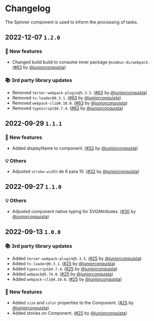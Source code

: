 # Changelog

The Spinner component is used to inform the processing of tasks.

## 2022-12-07 `1.2.0`

### 🎉 New features

- Changed build build to consume inner package `@nimbus-ds/webpack`. ([#63](https://github.com/TiendaNube/nimbus-design-system/pull/63) by [@juniorconquista](https://github.com/juniorconquista))

### 📚 3rd party library updates

- Removed `terser-webpack-plugin@5.3.5`. ([#63](https://github.com/TiendaNube/nimbus-design-system/pull/63) by [@juniorconquista](https://github.com/juniorconquista))
- Removed `ts-loader@9.3.1`. ([#63](https://github.com/TiendaNube/nimbus-design-system/pull/63) by [@juniorconquista](https://github.com/juniorconquista))
- Removed `webpack-cli@4.10.0`. ([#63](https://github.com/TiendaNube/nimbus-design-system/pull/63) by [@juniorconquista](https://github.com/juniorconquista))
- Removed `typescript@4.7.4`. ([#63](https://github.com/TiendaNube/nimbus-design-system/pull/63) by [@juniorconquista](https://github.com/juniorconquista))

## 2022-09-29 `1.1.1`

### 🎉 New features

- Added displayName to component. ([#32](https://github.com/TiendaNube/nimbus-design-system/pull/32) by [@juniorconquista](https://github.com/juniorconquista))

### 💡 Others

- Adjusted `stroke-width` de 6 para 10. ([#32](https://github.com/TiendaNube/nimbus-design-system/pull/32) by [@juniorconquista](https://github.com/juniorconquista))

## 2022-09-27 `1.1.0`

### 💡 Others

- Adjusted component native typing for SVGAttributes. ([#30](https://github.com/TiendaNube/nimbus-design-system/pull/30) by [@juniorconquista](https://github.com/juniorconquista))

## 2022-09-13 `1.0.0`

### 📚 3rd party library updates

- Added `terser-webpack-plugin@5.3.5`. ([#25](https://github.com/TiendaNube/nimbus-design-system/pull/25) by [@juniorconquista](https://github.com/juniorconquista))
- Added `ts-loader@9.3.1`. ([#25](https://github.com/TiendaNube/nimbus-design-system/pull/25) by [@juniorconquista](https://github.com/juniorconquista))
- Added `typescript@4.7.4`. ([#25](https://github.com/TiendaNube/nimbus-design-system/pull/25) by [@juniorconquista](https://github.com/juniorconquista))
- Added `webpack@5.74.0`. ([#25](https://github.com/TiendaNube/nimbus-design-system/pull/25) by [@juniorconquista](https://github.com/juniorconquista))
- Added `webpack-cli@4.10.0`. ([#25](https://github.com/TiendaNube/nimbus-design-system/pull/25) by [@juniorconquista](https://github.com/juniorconquista))

### 🎉 New features

- Added `size` and `color` properties to the Component. ([#25](https://github.com/TiendaNube/nimbus-design-system/pull/25) by [@juniorconquista](https://github.com/juniorconquista))
- Added stories on Component. ([#25](https://github.com/TiendaNube/nimbus-design-system/pull/25) by [@juniorconquista](https://github.com/juniorconquista))
